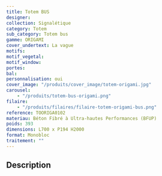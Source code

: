 ```yaml
---
title: Totem BUS
designer:
collection: Signalétique
category: Totem
sub_category: Totem bus
gamme: ORIGAMI
cover_undertext: La vague
motifs:
motif_vegetal:
motif_window:
portes:
bal:
personnalisation: oui
cover_image: "/produits/cover_image/totem-origami.jpg"
carousel:
    - "/produits/totem-bus-origami.png"
filaire:
    - "/produits/filaires/filaire-totem-origami-bus.png"
reference: TOORIGA0102
materiau: Béton Fibré à Ultra-hautes Performances (BFUP)
poids: 393
dimensions: L700 x P194 H2000
format: Monobloc
traitement: ""
---
```


## Description
